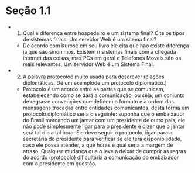 
# Seção 1.1
   * 1) Qual é diferença entre hospedeiro e um sistema final? Cite os tipos de sistemas finais. Um servidor Web é um sitema final?
      - De acordo com Kurose em seu livro ele cita que nao existe diferença ja que são sinonimos. Existem n sistemas finais com a chegada internet das coisas, mas PCs em geral e Telefones Moveis são os mais relevantes, Um servidor Web é um Sistema Final.
   * 2) A palavra protocoloé muito usada para descrever relações diplomáticas. Dê um exemplode um protocolo diplomatico.]
      - Protocolo é um acordo entre as partes que se comunicam, estabelecendo como se dará a comunicação, ou seja, um conjunto de regras e convenções que definem o formato e a ordem das mensagens trocadas entre entidades comunicantes, desta forma um protocolo diplomático seria o seguinte: suponha que o embaixador do Brasil marcando um jantar com um presidente de outro país, ele não pode simplesmente ligar para o presidente e dizer que o jantar será tal dia a tal hora. Ele deve seguir o protocolo, ligar para a secretária do presidente para verificar se ele terá disponibilidade, caso ele possa atender, a que horas e qual seria a margem de atraso. Qualquer mudança que o leve a deixar de cumprir as regras do acordo (protocolo) dificultaria a comunicação do embaixador com o presidente em questão.

